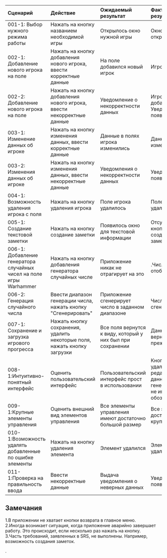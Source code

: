 |Сценарий|Действие|Ожидаемый результат|Фактический результат| Оценка|
|:---|:---|:---|:---|:---|
|001-1: Выбор нужного режима работы| Нажать на кнопку названием необходимой игры| Открылось окно нужной игры|Окно с игрой открылось|Тест пройден|
|002-1: Добавление нового игрока на поле|Нажать на кнопку добавления нового игрока, ввести корректные данные|На поле добавился новый игрок|Игрок добавился|Тест пройден|
|002-2: Добавление нового игрока на поле| Нажать на кнопку добавления нового игрока, ввести некорректные данные|Уведомление о некорректности данных|Игрок добавился. Уведомление не появилось|Тест не пройден|
|003-1: Изменение данных об игроке| Нажать на кнопку изменения данных, ввести корректные данные |Данные в полях игрока изменились|Данные не изменились|Тест не пройден|
|003-2: Изменения данных об игроке| Нажать на кнопку изменения данных, ввести некорректные данные|Уведомления о некорректности данных|Уведомление не появилось|Тест не пройден|
|004-1: Возможность удаления игрока с поля| Нажать на кнопку удаления игрока |Поле игрока удалилось|Поле с игроком удалилось|Тест пройден|
|005-1: Создание текстовой заметки| Нажать на кнопку создание заметки|Появилось окно для текстовой информации|Отсутствует кнопка для создания заметики|Тест не пройден|
|006-1: Добавление генератора случайных чисел на поле игры Warhammer| Нажать на кнопку добавления генератора случайных числе|Приложение никак не отрагирует на это|.Число не отобразилось|Тест пройден|
|006-2: Генерация случайного числа| Ввести диапазон генерации числа, нажать кнопку "Сгенерировать"|Приложение сгенерирует число в заданном диапазоне|Число сгенерировалось|Тест пройден|
|007-1: Сохранение и загрузка игрового прогресса|Нажать кнопку сохранения, удалить некоторые поля, нажать кнопку загрузки|Все поля вернутся к виду, который у них был при сохранении|Данные вернулись к прежнему виду|Тест пройден|
|008-1:Интуитивно-понятный интерфейс|Оценить пользовательский интерфейс|Пользовательский интерфейс прост в использовании|Кнопки удаления, редактирования данных и генерации чисел не имеют обозначения |Тест не пройден|
|009-1:Крупные элементы управления|Оценить внешний вид элементов управления|Все элементы управления имеют достаточно большой размер|Все элементы достаточно крупные|Тест пройден|
|010-1:Возможность удалять добавленные по ошибке элементы|Нажать на кнопку удаления элемента|Элемент удалился|Элемент удалился|Тест пройден|
|011-1:Проверка на правильность ввода|Ввести некорректные данные|Выдача уведомления о неверных данных|Уведомлнеия не появляются|Тест не пройден|



## Замечания
1.В приложении не хватает кнопки возврата в главное меню.  
2.Иногда возникает ситуация, когда приложение аварийно завершает работу. Это происходит, если несколько раз нажать на кнопку.  
3.Часть требований, заявленных в SRS, не выполнены. Например, возможность создания заметок.  

.
